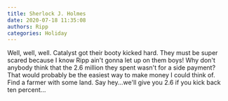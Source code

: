 ```yaml
---
title: Sherlock J. Holmes
date: 2020-07-18 11:35:08
authors: Ripp
categories: Holiday
---
```


 Well, well, well. Catalyst got their booty kicked hard.
They must be super scared because I know Ripp ain't gonna let up on them boys!
Why don't anybody think that the 2.6 million they spent wasn't for a side payment?
That would probably be the easiest way to make money I could think of. Find a farmer
with some land. Say hey...we'll give you 2.6 if you kick back ten percent...